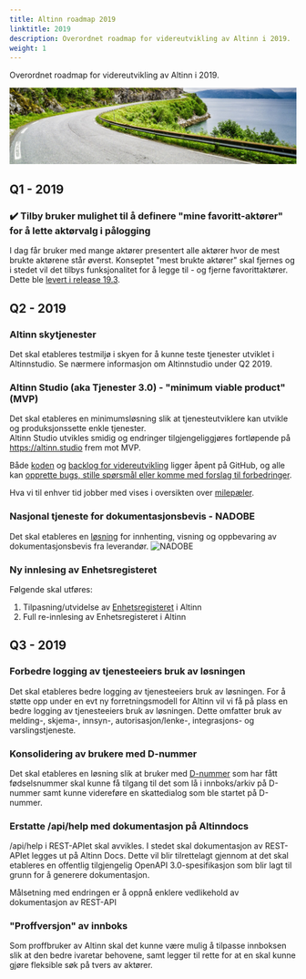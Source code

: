 ```yaml
---
title: Altinn roadmap 2019
linktitle: 2019
description: Overordnet roadmap for videreutvikling av Altinn i 2019.
weight: 1
---
```


Overordnet roadmap for videreutvikling av Altinn i 2019.

!["Vei i Brønnøysund"](../vei-i-brønnøysund.png)

## Q1 - 2019

### :heavy_check_mark: Tilby bruker mulighet til å definere "mine favoritt-aktører" for å lette aktørvalg i pålogging
I dag får bruker med mange aktører presentert alle aktører hvor de mest brukte aktørene står øverst. Konseptet "mest brukte aktører" skal fjernes og i stedet vil det tilbys funksjonalitet for å legge til - og fjerne favorittaktører.
Dette ble [levert i release 19.3](/docs/releases/2019/19-3/#mulighet-for-opprettelse-av-favorittliste).

## Q2 - 2019

### Altinn skytjenester
Det skal etableres testmiljø i skyen for å kunne teste tjenester utviklet i Altinnstudio. Se nærmere informasjon om Altinnstudio under Q2 2019.

### Altinn Studio (aka Tjenester 3.0) - "minimum viable product" (MVP)
Det skal etableres en minimumsløsning slik at tjenesteutviklere kan utvikle og produksjonssette enkle tjenester.  
Altinn Studio utvikles smidig og endringer tilgjengeliggjøres fortløpende på https://altinn.studio frem mot MVP.

Både [koden](https://github.com/Altinn/altinn-studio) og [backlog for videreutvikling](https://github.com/Altinn/altinn-studio/issues) ligger åpent på GitHub,
og alle kan [opprette bugs, stille spørsmål eller komme med forslag til forbedringer](https://github.com/Altinn/altinn-studio/issues/new/choose).

Hva vi til enhver tid jobber med vises i oversikten over [milepæler](https://github.com/Altinn/altinn-studio/milestones?direction=asc&sort=due_date&state=open).


### Nasjonal tjeneste for dokumentasjonsbevis - NADOBE
Det skal etableres en [løsning](/docs/guides/nadobe/) for innhenting, visning og oppbevaring av dokumentasjonsbevis fra leverandør.
![NADOBE](https://www.lucidchart.com/publicSegments/view/f3ce06b1-22a8-4b29-9af4-13dbeb258c83/image.png?width=800)


### Ny innlesing av Enhetsregisteret
Følgende skal utføres:

1. Tilpasning/utvidelse av [Enhetsregisteret](https://www.brreg.no/om-oss/oppgavene-vare/alle-registrene-vare/om-enhetsregisteret/) i Altinn
2. Full re-innlesing av Enhetsregisteret i Altinn


## Q3 - 2019

### Forbedre logging av tjenesteeiers bruk av løsningen
Det skal etableres bedre logging av tjenesteeiers bruk av løsningen. For å støtte opp under en evt ny forretningsmodell for Altinn vil vi få på plass en bedre logging av tjenesteeiers bruk av løsningen. Dette omfatter bruk av melding-, skjema-, innsyn-, autorisasjon/lenke-, integrasjons- og varslingstjeneste.

### Konsolidering av brukere med D-nummer
Det skal etableres en løsning slik at bruker med [D-nummer](https://www.skatteetaten.no/person/utenlandsk/norsk-identitetsnummer/d-nummer/)
som har fått fødselsnummer skal kunne få tilgang til det som lå i innboks/arkiv på D-nummer samt kunne videreføre en skattedialog som ble startet på D-nummer.

### Erstatte /api/help med dokumentasjon på Altinndocs
/api/help i REST-APIet skal avvikles. I stedet skal dokumentasjon av REST-APIet legges ut på Altinn Docs. Dette vil blir tilrettelagt gjennom at det skal etableres en offentlig tilgjengelig OpenAPI 3.0-spesifikasjon som blir lagt til grunn for å generere dokumentasjon.

Målsetning med endringen er å oppnå enklere vedlikehold av dokumentasjon av REST-API

### "Proffversjon" av innboks
Som proffbruker av Altinn skal det kunne være mulig å tilpasse innboksen slik at den bedre ivaretar behovene, samt legger til rette
for at en skal kunne gjøre fleksible søk på tvers av aktører.
